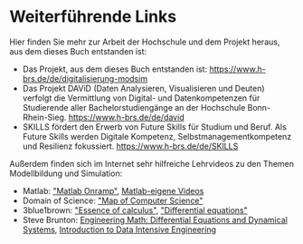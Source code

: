 # Weiterführende Links

Hier finden Sie mehr zur Arbeit der Hochschule und dem Projekt heraus, aus dem dieses Buch entstanden ist:

- Das Projekt, aus dem dieses Buch entstanden ist: https://www.h-brs.de/de/digitalisierung-modsim
- Das Projekt DAViD (Daten Analysieren, Visualisieren und Deuten) verfolgt die Vermittlung von Digital- und Datenkompetenzen für Studierende aller Bachelorstudiengänge an der Hochschule Bonn-Rhein-Sieg. https://www.h-brs.de/de/david
- SKILLS fördert den Erwerb von Future Skills für Studium und Beruf. Als Future Skills werden Digitale Kompetenz, Selbstmanagementkompetenz und Resilienz fokussiert. https://www.h-brs.de/de/SKILLS

Außerdem finden sich im Internet sehr hilfreiche Lehrvideos zu den Themen Modellbildung und Simulation:

- Matlab: ["Matlab Onramp"](https://matlabacademy.mathworks.com/details/matlab-onramp/gettingstarted), [Matlab-eigene Videos](https://www.youtube.com/@MATLAB/playlists)
- Domain of Science: ["Map of Computer Science"](https://www.youtube.com/watch?v=SzJ46YA_RaA&t=383s)
- 3blue1brown: ["Essence of calculus"](https://www.youtube.com/playlist?list=PLZHQObOWTQDMsr9K-rj53DwVRMYO3t5Yr), ["Differential equations"](https://www.youtube.com/playlist?list=PLZHQObOWTQDNPOjrT6KVlfJuKtYTftqH6)
- Steve Brunton: [Engineering Math: Differential Equations and Dynamical Systems](https://www.youtube.com/playlist?list=PLMrJAkhIeNNTYaOnVI3QpH7jgULnAmvPA), [Introduction to Data Intensive Engineering](https://www.youtube.com/playlist?list=PLMrJAkhIeNNTv-u25xlhIyiAIV_d7vf-8)
